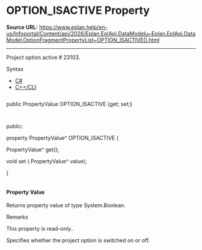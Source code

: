 # OPTION_ISACTIVE Property

**Source URL:** https://www.eplan.help/en-us/Infoportal/Content/api/2026/Eplan.EplApi.DataModelu~Eplan.EplApi.DataModel.OptionFragmentPropertyList~OPTION_ISACTIVE().html

---

Project option active # 23103.

Syntax

- [C#](#i-syntax-CS)
- [C++/CLI](#i-syntax-CPP2005)

```
```
public PropertyValue OPTION_ISACTIVE {get; set;}
```
```

```
```
public:

property PropertyValue^ OPTION_ISACTIVE {

   PropertyValue^ get();

   void set (    PropertyValue^ value);

}
```
```

#### Property Value

Returns property value of type System.Boolean.

Remarks

This property is read-only..

Specifies whether the project option is switched on or off.

